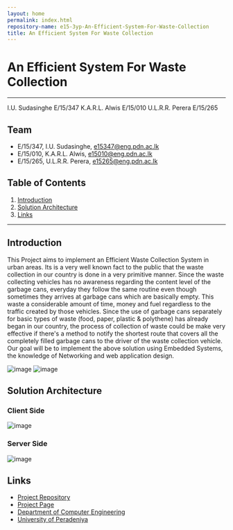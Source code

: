 ```yaml
---
layout: home
permalink: index.html
repository-name: e15-3yp-An-Efficient-System-For-Waste-Collection
title: An Efficient System For Waste Collection
---
```


# An Efficient System For Waste Collection

---
I.U. Sudasinghe	E/15/347
K.A.R.L. Alwis	E/15/010
U.L.R.R. Perera	E/15/265

## Team
-  E/15/347, I.U. Sudasinghe, [e15347@eng.pdn.ac.lk](mailto:e15347@eng.pdn.ac.lk)
-  E/15/010, K.A.R.L. Alwis, [e15010@eng.pdn.ac.lk](mailto:e15010@eng.pdn.ac.lk)
-  E/15/265, U.L.R.R. Perera, [e15265@eng.pdn.ac.lk](mailto:e15265@eng.pdn.ac.lk)

## Table of Contents
1. [Introduction](#introduction)
2. [Solution Architecture](#solution-architecture )
3. [Links](#links)

---

## Introduction

This Project aims to implement an Efficient Waste  Collection System in urban areas. Its is a very well known fact to the public that the waste collection in our country is done in a very primitive manner. Since the waste collecting vehicles has no awareness regarding the content level of the garbage cans, everyday they follow the same routine even though sometimes they arrives at garbage cans which are basically empty. This waste a considerable amount of time, money and fuel regardless to the traffic created by those vehicles. Since the use of garbage cans separately for basic types of waste (food, paper, plastic & polythene) has already began in our country, the process of collection of waste could be make very effective if there's a method to notify the shortest route that covers all the completely filled garbage cans to the driver of the waste collection vehicle. Our goal will be to implement the above solution using Embedded Systems, the knowledge of Networking and web application design.

![image](https://user-images.githubusercontent.com/73756777/119198771-86df0680-baa7-11eb-9d4e-ed3ae7d4ccfb.png)
![image](https://user-images.githubusercontent.com/73756777/119198799-94948c00-baa7-11eb-8f37-ea4779499f67.png)

## Solution Architecture

### Client Side
![image](https://user-images.githubusercontent.com/73756777/119198922-c9084800-baa7-11eb-943c-fa8943c466a7.png)

### Server Side
![image](https://user-images.githubusercontent.com/73756777/119198934-cdccfc00-baa7-11eb-9fc1-5c28118fef2f.png)


## Links

- <a href = "https://github.com/cepdnaclk/e15-3yp-An-Efficient-System-For-Waste-Collection" target = "_blank"> Project Repository </a>
- <a href = "https://cepdnaclk.github.io/e15-3yp-An-Efficient-System-For-Waste-Collection/" target = "_blank">Project Page</a>
- <a href = "http://www.ce.pdn.ac.lk/" target = "_blank">Department of Computer Engineering</a>
- <a href = "https://eng.pdn.ac.lk/" target = "_blank">University of Peradeniya</a>


[//]: # (Please refer this to learn more about Markdown syntax)
[//]: # (https://github.com/adam-p/markdown-here/wiki/Markdown-Cheatsheet)

